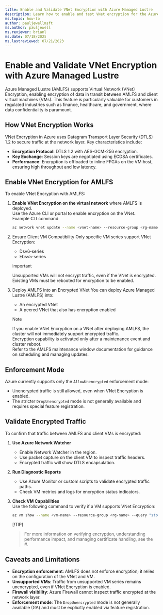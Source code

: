 ```yaml
---
title: Enable and Validate VNet Encryption with Azure Managed Lustre
description: Learn how to enable and test VNet encryption for the Azure Managed Lustre file system.
ms.topic: how-to
author: pauljewellmsft
ms.author: pauljewell
ms.reviewer: brianl
ms.date: 07/18/2025
ms.lastreviewed: 07/21/2023
---
```


# Enable and Validate VNet Encryption with Azure Managed Lustre

Azure Managed Lustre (AMLFS) supports Virtual Network (VNet) Encryption, enabling encryption of data in transit between AMLFS and client virtual machines (VMs). This feature is particularly valuable for customers in regulated industries such as finance, healthcare, and government, where data confidentiality is paramount.

## How VNet Encryption Works

VNet Encryption in Azure uses Datagram Transport Layer Security (DTLS) 1.2 to secure traffic at the network layer. Key characteristics include:

- **Encryption Protocol**: DTLS 1.2 with AES-GCM-256 encryption.
- **Key Exchange**: Session keys are negotiated using ECDSA certificates.
- **Performance**: Encryption is offloaded to inline FPGAs on the VM host, ensuring high throughput and low latency.

## Enable VNet Encryption for AMLFS

To enable VNet Encryption with AMLFS:

1. **Enable VNet Encryption on the virtual network** where AMLFS is deployed.  
   Use the Azure CLI or portal to enable encryption on the VNet.  
   Example CLI command:

   ```bash
   az network vnet update --name <vnet-name> --resource-group <rg-name> --enable-encryption true
   ```

1. Ensure Client VM Compatibility
   Only specific VM series support VNet Encryption:

   - Dsv6-series  
   - Ebsv5-series  

   > [!IMPORTANT]  
   > Unsupported VMs will not encrypt traffic, even if the VNet is encrypted.  
   > Existing VMs must be rebooted for encryption to be enabled.

1. Deploy AMLFS into an Encrypted VNet
   You can deploy Azure Managed Lustre (AMLFS) into:

   - An encrypted VNet  
   - A peered VNet that also has encryption enabled  

   > [!NOTE]  
   > If you enable VNet Encryption on a VNet after deploying AMLFS, the cluster will not immediately support encrypted traffic.  
   > Encryption capability is activated only after a maintenance event and cluster reboot.  
   > Refer to the AMLFS maintenance window documentation for guidance on scheduling and managing updates.

## Enforcement Mode

Azure currently supports only the `AllowUnencrypted` enforcement mode:

- Unencrypted traffic is still allowed, even when VNet Encryption is enabled.
- The stricter `DropUnencrypted` mode is not generally available and requires special feature registration.

## Validate Encrypted Traffic

To confirm that traffic between AMLFS and client VMs is encrypted:

1. **Use Azure Network Watcher**  
   - Enable Network Watcher in the region.  
   - Use packet capture on the client VM to inspect traffic headers.  
   - Encrypted traffic will show DTLS encapsulation.

1. **Run Diagnostic Reports**  
   - Use Azure Monitor or custom scripts to validate encrypted traffic paths.  
   - Check VM metrics and logs for encryption status indicators.

1. **Check VM Capabilities**  
   Use the following command to verify if a VM supports VNet Encryption:

   ```bash
   az vm show --name <vm-name> --resource-group <rg-name> --query "storageProfile.osDisk.managedDisk.encryptionSettingsCollection"
   ```

     [!TIP]
    > For more information on verifying encryption, understanding performance impact, and managing certificate handling, see the #.

## Caveats and Limitations

- **Encryption enforcement**: AMLFS does not enforce encryption; it relies on the configuration of the VNet and VM.
- **Unsupported VMs**: Traffic from unsupported VM series remains unencrypted, even if VNet Encryption is enabled.
- **Firewall visibility**: Azure Firewall cannot inspect traffic encrypted at the network layer.
- **Enforcement mode**: The `DropUnencrypted` mode is not generally available (GA) and must be explicitly enabled via feature registration.
